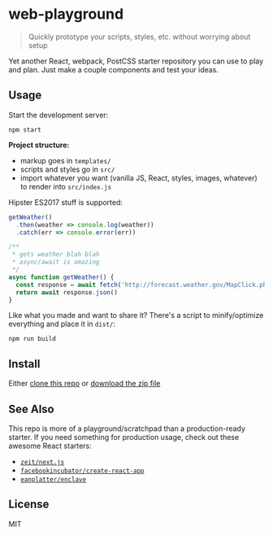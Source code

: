 # web-playground

> Quickly prototype your scripts, styles, etc. without worrying about setup

Yet another React, webpack, PostCSS starter repository you can use to play and plan.  Just make a couple components and test your ideas.

## Usage

Start the development server:

```
npm start
```

**Project structure:**

  * markup goes in `templates/`
  * scripts and styles go in `src/`
  * import whatever you want (vanilla JS, React, styles, images, whatever) to render into `src/index.js`

Hipster ES2017 stuff is supported:

```js
getWeather()
  .then(weather => console.log(weather))
  .catch(err => console.error(err))

/**
 * gets weather blah blah
 * async/await is amazing
 */
async function getWeather() {
  const response = await fetch('http://forecast.weather.gov/MapClick.php?textField1=36.14&textField2=-86.62&FcstType=json', { mode: 'cors' })
  return await response.json()
}
```

Like what you made and want to share it?  There's a script to minify/optimize everything and place it in `dist/`:

```
npm run build
```

## Install

Either [clone this repo](https://help.github.com/articles/cloning-a-repository/) or [download the zip file](https://github.com/blakek/web-playground/archive/master.zip)

## See Also

This repo is more of a playground/scratchpad than a production-ready starter.  If you need something for production usage, check out these awesome React starters:

  - [`zeit/next.js`](https://github.com/zeit/next.js)
  - [`facebookincubator/create-react-app`](https://github.com/facebookincubator/create-react-app)
  - [`eanplatter/enclave`](https://github.com/eanplatter/enclave)

## License

MIT
